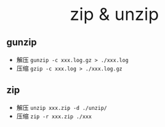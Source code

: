 <div style="text-align: center;font-size: 40px;">zip & unzip</div>

## gunzip

- 解压 ```gunzip -c xxx.log.gz > ./xxx.log```
- 压缩 ```gzip -c xxx.log > ./xxx.log.gz```

## zip

- 解压 ```unzip xxx.zip -d ./unzip/```
- 压缩 ```zip -r xxx.zip ./xxx```